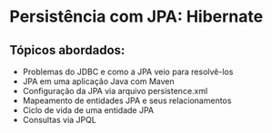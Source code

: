 # Persistência com JPA: Hibernate

## Tópicos abordados:

- Problemas do JDBC e como a JPA veio para resolvê-los
- JPA em uma aplicação Java com Maven
- Configuração da JPA via arquivo persistence.xml
- Mapeamento de entidades JPA e seus relacionamentos
- Ciclo de vida de uma entidade JPA
- Consultas via JPQL